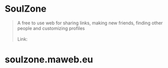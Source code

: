 # SoulZone
> A free to use web for sharing links, making new friends, finding other people and customizing profiles
> <br><br>
Link:
# **soulzone.maweb.eu**
